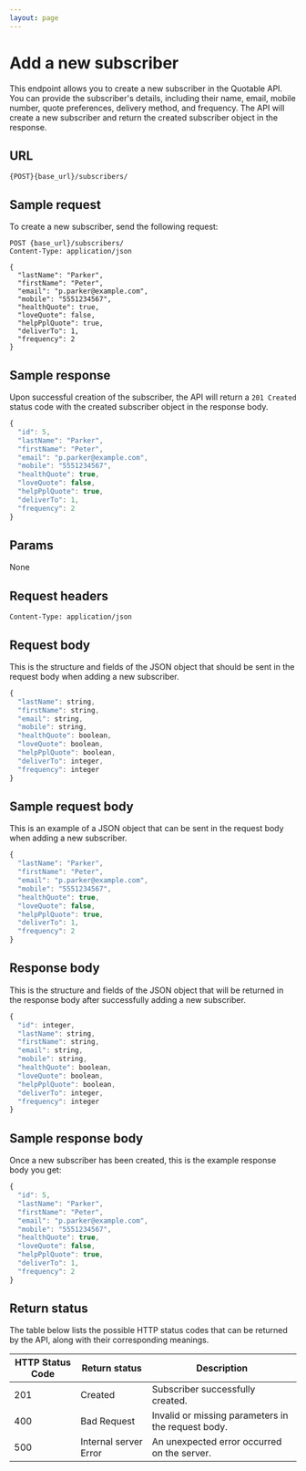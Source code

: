 ```yaml
---
layout: page
---
```


# Add a new subscriber

This endpoint allows you to create a new subscriber in the Quotable API. You can provide the subscriber's details, including their name, email, mobile number, quote preferences, delivery method, and frequency. The API will create a new subscriber and return the created subscriber object in the response.

## URL

```shell
{POST}{base_url}/subscribers/
```

## Sample request

To create a new subscriber, send the following request:

```shell
POST {base_url}/subscribers/
Content-Type: application/json

{
  "lastName": "Parker",
  "firstName": "Peter",
  "email": "p.parker@example.com",
  "mobile": "5551234567",
  "healthQuote": true,
  "loveQuote": false,
  "helpPplQuote": true,
  "deliverTo": 1,
  "frequency": 2
}
```

## Sample response

Upon successful creation of the subscriber, the API will return a `201 Created` status code with the created subscriber object in the response body.

```js
{
  "id": 5,
  "lastName": "Parker",
  "firstName": "Peter",
  "email": "p.parker@example.com",
  "mobile": "5551234567",
  "healthQuote": true,
  "loveQuote": false,
  "helpPplQuote": true,
  "deliverTo": 1,
  "frequency": 2
}
```

## Params

None

## Request headers

```shell
Content-Type: application/json
```

## Request body

This is the structure and fields of the JSON object that should be sent in the request body when adding a new subscriber.

```js
{
  "lastName": string,
  "firstName": string,
  "email": string,
  "mobile": string,
  "healthQuote": boolean,
  "loveQuote": boolean,
  "helpPplQuote": boolean,
  "deliverTo": integer,
  "frequency": integer
}
```

## Sample request body

This is an example of a JSON object that can be sent in the request body when adding a new subscriber.

```js
{
  "lastName": "Parker",
  "firstName": "Peter",
  "email": "p.parker@example.com",
  "mobile": "5551234567",
  "healthQuote": true,
  "loveQuote": false,
  "helpPplQuote": true,
  "deliverTo": 1,
  "frequency": 2
}
```

## Response body

This is the structure and fields of the JSON object that will be returned in the response body after successfully adding a new subscriber.

```js
{
  "id": integer,
  "lastName": string,
  "firstName": string,
  "email": string,
  "mobile": string,
  "healthQuote": boolean,
  "loveQuote": boolean,
  "helpPplQuote": boolean,
  "deliverTo": integer,
  "frequency": integer
}
```

## Sample response body

Once a new subscriber has been created, this is the example response body you get:

```js
{
  "id": 5,
  "lastName": "Parker",
  "firstName": "Peter",
  "email": "p.parker@example.com",
  "mobile": "5551234567",
  "healthQuote": true,
  "loveQuote": false,
  "helpPplQuote": true,
  "deliverTo": 1,
  "frequency": 2
}
```

## Return status

The table below lists the possible HTTP status codes that can be returned by the API, along with their corresponding meanings.

| HTTP Status Code | Return status | Description |
| ------------- | ----------- | ----------- |
| 201 | Created | Subscriber successfully created. |
| 400 | Bad Request | Invalid or missing parameters in the request body. |
| 500 | Internal server Error | An unexpected error occurred on the server. |
